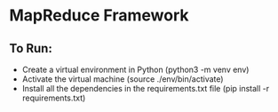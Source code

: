 # MapReduce Framework

## To Run:
- Create a virtual environment in Python (python3 -m venv env)
- Activate the virtual machine (source ./env/bin/activate)
- Install all the dependencies in the requirements.txt file (pip install -r requirements.txt)